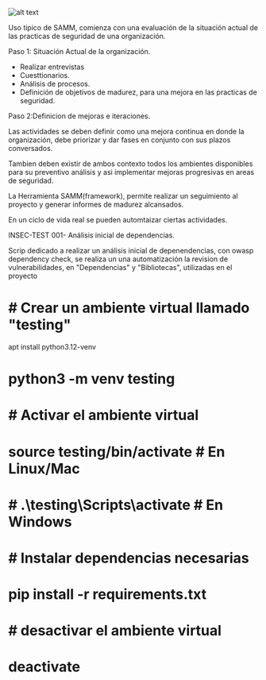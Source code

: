 

![alt text](image.png)



Uso tipico de SAMM, comienza con una evaluación de la situación actual de las practicas de seguridad de una 
organización.

Paso 1: Situación Actual de la organización.

* Realizar entrevistas 
* Cuesttionarios.
* Análisis de procesos.
* Definición de objetivos de madurez, para una mejora en las practicas de seguridad.

Paso 2:Definicion de mejoras e iteraciones.

Las actividades se deben definir como una mejora continua en donde la organización,
debe priorizar y dar fases en conjunto con sus plazos conversados.

Tambien deben existir de ambos contexto todos los ambientes disponibles para su preventivo análisis y asi 
implementar mejoras progresivas en areas de seguridad.

La Herramienta SAMM(framework), permite realizar un seguimiento al proyecto y generar informes de madurez alcansados.

En un ciclo de vida real se pueden automtaizar ciertas actividades.


INSEC-TEST 001- Análisis inicial de dependencias.

Scrip dedicado a realizar un análisis inicial de depenendencias, con owasp dependency check, se realiza un 
una automatización la revision de vulnerabilidades, en "Dependencias" y "Bibliotecas", utilizadas en el proyecto



# # Crear un ambiente virtual llamado "testing"
  apt install python3.12-venv
# python3 -m venv testing

# # Activar el ambiente virtual
# source testing/bin/activate  # En Linux/Mac
# # .\testing\Scripts\activate  # En Windows

# # Instalar dependencias necesarias
# pip install -r requirements.txt
# # desactivar el ambiente virtual
# deactivate
